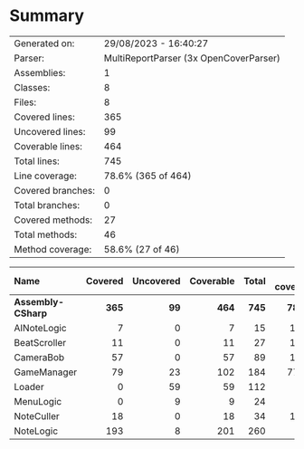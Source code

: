 ﻿# Summary
|||
|:---|:---|
| Generated on: | 29/08/2023 - 16:40:27 |
| Parser: | MultiReportParser (3x OpenCoverParser) |
| Assemblies: | 1 |
| Classes: | 8 |
| Files: | 8 |
| Covered lines: | 365 |
| Uncovered lines: | 99 |
| Coverable lines: | 464 |
| Total lines: | 745 |
| Line coverage: | 78.6% (365 of 464) |
| Covered branches: | 0 |
| Total branches: | 0 |
| Covered methods: | 27 |
| Total methods: | 46 |
| Method coverage: | 58.6% (27 of 46) |

|**Name**|**Covered**|**Uncovered**|**Coverable**|**Total**|**Line coverage**|**Covered**|**Total**|**Branch coverage**|**Covered**|**Total**|**Method coverage**|
|:---|---:|---:|---:|---:|---:|---:|---:|---:|---:|---:|---:|
|**Assembly-CSharp**|**365**|**99**|**464**|**745**|**78.6%**|**0**|**0**|****|**27**|**46**|**58.6%**|
|AINoteLogic|7|0|7|15|100%|0|0||1|1|100%|
|BeatScroller|11|0|11|27|100%|0|0||4|4|100%|
|CameraBob|57|0|57|89|100%|0|0||5|5|100%|
|GameManager|79|23|102|184|77.4%|0|0||8|12|66.6%|
|Loader|0|59|59|112|0%|0|0||0|12|0%|
|MenuLogic|0|9|9|24|0%|0|0||0|3|0%|
|NoteCuller|18|0|18|34|100%|0|0||4|4|100%|
|NoteLogic|193|8|201|260|96%|0|0||5|5|100%|

